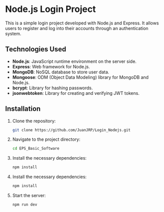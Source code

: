 # Node.js Login Project

This is a simple login project developed with Node.js and Express. It allows users to register and log into their accounts through an authentication system.

## Technologies Used

- **Node.js**: JavaScript runtime environment on the server side.
- **Express**: Web framework for Node.js.
- **MongoDB**: NoSQL database to store user data.
- **Mongoose**: ODM (Object Data Modeling) library for MongoDB and Node.js.
- **bcrypt**: Library for hashing passwords.
- **jsonwebtoken**: Library for creating and verifying JWT tokens.

## Installation

1. Clone the repository:

   ```bash
   git clone https://github.com/JuanJRP/Login_Nodejs.git

2. Navigate to the project directory:
    ```bash
    cd EPS_Basic_Software


3. Install the necessary dependencies:
    ```bash
    npm install

3. Install the necessary dependencies:
    ```bash
    npm install

3. Start the server:
    ```bash
    npm run dev
